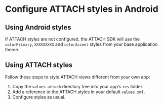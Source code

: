 # Configure ATTACH styles in Android

## Using Android styles

If ATTACH styles are not configured, the ATTACH SDK will use the `colorPrimary`, `XXXXXXXXX` and `colorAccent` styles from your base application theme.

## Using ATTACH styles

Follow these steps to style ATTACH views different from your own app:

1. Copy the `values-attach` directory tree into your app's `res` folder.
2. Add a reference to the ATTACH styles in your default `values.xml`.
3. Configure styles as usual.
